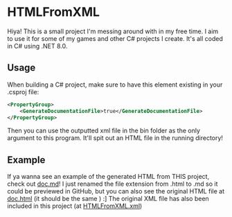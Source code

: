 # HTMLFromXML
Hiya! This is a small project I'm messing around with in my free time. I aim to use it for some of my games and other C# projects I create. It's all coded in C# using .NET 8.0.

## Usage
When building a C# project, make sure to have this element existing in your .csproj file:

```xml
<PropertyGroup>
    <GenerateDocumentationFile>true</GenerateDocumentationFile>
</PropertyGroup>
```

Then you can use the outputted xml file in the bin folder as the only argument to this program. It'll spit out an HTML file in the running directory!

## Example
If ya wanna see an example of the generated HTML from THIS project, check out [doc.md](doc.md)! I just renamed the file extension from .html to .md so it could be previewed in GitHub, but you can also see the original HTML file at [doc.html](doc.html) (it should be the same ) :] The original XML file has also been included in this project (at [HTMLFromXML.xml](HTMLFromXML.xml))

